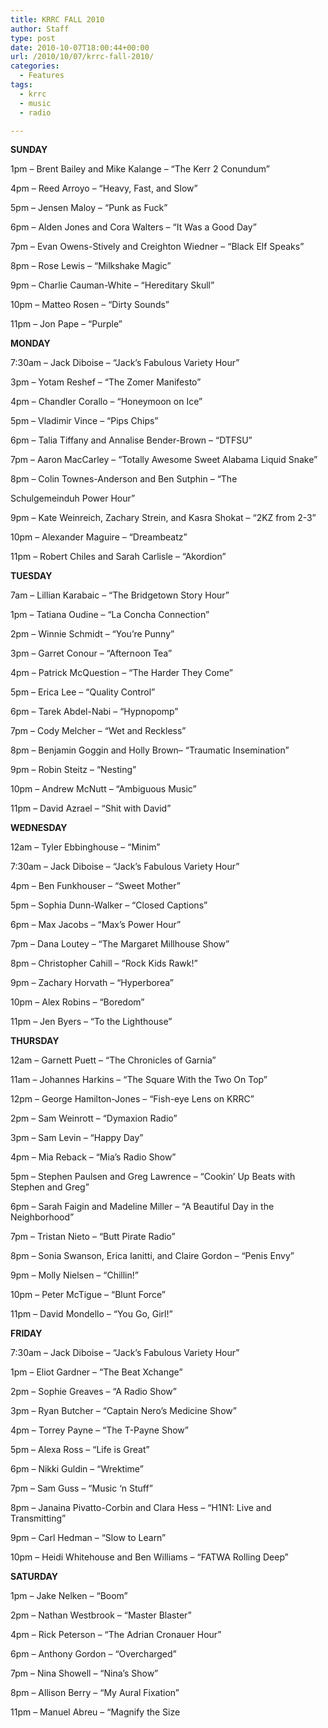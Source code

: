 ```yaml
---
title: KRRC FALL 2010
author: Staff
type: post
date: 2010-10-07T18:00:44+00:00
url: /2010/10/07/krrc-fall-2010/
categories:
  - Features
tags:
  - krrc
  - music
  - radio

---
```

**SUNDAY**

1pm – Brent Bailey and Mike Kalange – “The Kerr 2 Conundum”
  
4pm – Reed Arroyo – “Heavy, Fast, and Slow”
  
5pm – Jensen Maloy – “Punk as Fuck”
  
6pm – Alden Jones and Cora Walters – “It Was a Good Day”
  
7pm – Evan Owens-Stively and Creighton Wiedner – “Black Elf Speaks”
  
8pm – Rose Lewis – “Milkshake Magic”
  
9pm – Charlie Cauman-White – “Hereditary Skull”
  
10pm – Matteo Rosen – “Dirty Sounds”
  
11pm – Jon Pape – “Purple”

**MONDAY**

7:30am – Jack Diboise – “Jack’s Fabulous Variety Hour”
  
3pm – Yotam Reshef – “The Zomer Manifesto”
  
4pm – Chandler Corallo – “Honeymoon on Ice”
  
5pm – Vladimir Vince – “Pips Chips”
  
6pm – Talia Tiffany and Annalise Bender-Brown – “DTFSU”
  
7pm – Aaron MacCarley – “Totally Awesome Sweet Alabama Liquid Snake”
  
8pm – Colin Townes-Anderson and Ben Sutphin – “The
  
Schulgemeinduh Power Hour”
  
9pm – Kate Weinreich, Zachary Strein, and Kasra Shokat – “2KZ from 2-3”
  
10pm – Alexander Maguire – “Dreambeatz”
  
11pm – Robert Chiles and Sarah Carlisle – “Akordion”

**TUESDAY**

7am – Lillian Karabaic – “The Bridgetown Story Hour”
  
1pm – Tatiana Oudine – “La Concha Connection”
  
2pm – Winnie Schmidt – “You’re Punny”
  
3pm – Garret Conour – “Afternoon Tea”
  
4pm – Patrick McQuestion – “The Harder They Come”
  
5pm – Erica Lee – “Quality Control”
  
6pm – Tarek Abdel-Nabi – “Hypnopomp”
  
7pm – Cody Melcher – “Wet and Reckless”
  
8pm – Benjamin Goggin and Holly Brown– “Traumatic Insemination”
  
9pm – Robin Steitz – “Nesting”
  
10pm – Andrew McNutt – “Ambiguous Music”
  
11pm – David Azrael – “Shit with David”

**WEDNESDAY**

12am – Tyler Ebbinghouse – “Minim”
  
7:30am – Jack Diboise – “Jack’s Fabulous Variety Hour”
  
4pm – Ben Funkhouser – “Sweet Mother”
  
5pm – Sophia Dunn-Walker – “Closed Captions”
  
6pm – Max Jacobs – “Max’s Power Hour”
  
7pm – Dana Loutey – “The Margaret Millhouse Show”
  
8pm – Christopher Cahill – “Rock Kids Rawk!”
  
9pm – Zachary Horvath – “Hyperborea”
  
10pm – Alex Robins – “Boredom”
  
11pm – Jen Byers – “To the Lighthouse”

**THURSDAY**

12am – Garnett Puett – “The Chronicles of Garnia”
  
11am – Johannes Harkins – “The Square With the Two On Top”
  
12pm – George Hamilton-Jones – “Fish-eye Lens on KRRC”
  
2pm – Sam Weinrott – “Dymaxion Radio”
  
3pm – Sam Levin – “Happy Day”
  
4pm – Mia Reback – “Mia’s Radio Show”
  
5pm – Stephen Paulsen and Greg Lawrence – “Cookin’ Up Beats with Stephen and Greg”
  
6pm – Sarah Faigin and Madeline Miller – “A Beautiful Day in the Neighborhood”
  
7pm – Tristan Nieto – “Butt Pirate Radio”
  
8pm – Sonia Swanson, Erica Ianitti, and Claire Gordon – “Penis Envy”
  
9pm – Molly Nielsen – “Chillin!”
  
10pm – Peter McTigue – “Blunt Force”
  
11pm – David Mondello – “You Go, Girl!”

**FRIDAY**

7:30am – Jack Diboise – “Jack’s Fabulous Variety Hour”
  
1pm – Eliot Gardner – “The Beat Xchange”
  
2pm – Sophie Greaves – “A Radio Show”
  
3pm – Ryan Butcher – “Captain Nero’s Medicine Show”
  
4pm – Torrey Payne – “The T-Payne Show”
  
5pm – Alexa Ross – “Life is Great”
  
6pm – Nikki Guldin – “Wrektime”
  
7pm – Sam Guss – “Music ‘n Stuff”
  
8pm – Janaina Pivatto-Corbin and Clara Hess – “H1N1: Live and Transmitting”
  
9pm – Carl Hedman – “Slow to Learn”
  
10pm – Heidi Whitehouse and Ben Williams – “FATWA Rolling Deep”

**SATURDAY**

1pm – Jake Nelken – “Boom”
  
2pm – Nathan Westbrook – “Master Blaster”
  
4pm – Rick Peterson – “The Adrian Cronauer Hour”
  
6pm – Anthony Gordon – “Overcharged”
  
7pm – Nina Showell – “Nina’s Show”
  
8pm – Allison Berry – “My Aural Fixation”
  
11pm – Manuel Abreu – “Magnify the Size